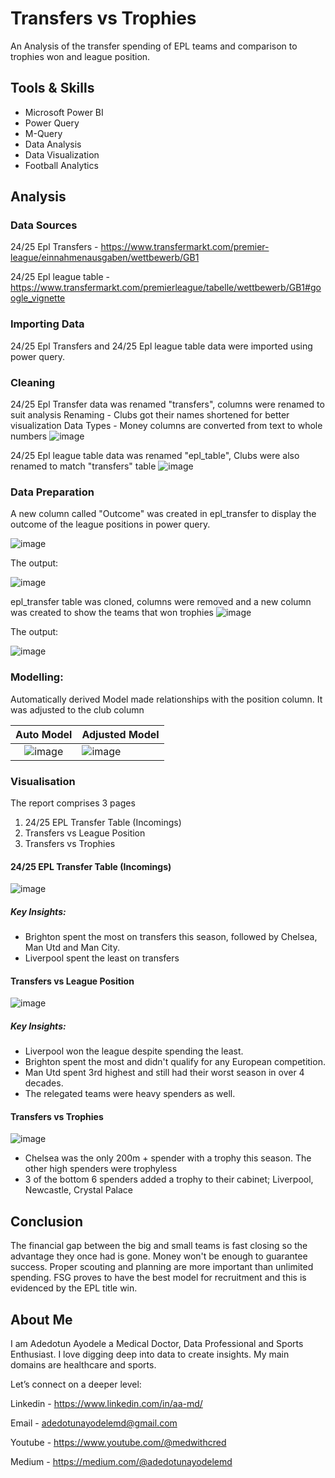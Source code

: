 # Transfers vs Trophies
An Analysis of the transfer spending of EPL teams and comparison to trophies won and league position.

## Tools & Skills
- Microsoft Power BI
- Power Query
- M-Query
- Data Analysis
- Data Visualization
- Football Analytics

## Analysis

### Data Sources
24/25 Epl Transfers - https://www.transfermarkt.com/premier-league/einnahmenausgaben/wettbewerb/GB1

24/25 Epl league table - https://www.transfermarkt.com/premierleague/tabelle/wettbewerb/GB1#google_vignette

### Importing Data
24/25 Epl Transfers and 24/25 Epl league table data were imported using power query. 

### Cleaning
24/25 Epl Transfer data was renamed "transfers", columns were renamed to suit analysis
Renaming - Clubs got their names shortened for better visualization
Data Types - Money columns are converted from text to whole numbers
![image](https://github.com/user-attachments/assets/11cd70d0-de01-41d6-9aba-6025f603d604)

24/25 Epl league table data was renamed "epl_table", Clubs were also renamed to match "transfers" table
![image](https://github.com/user-attachments/assets/a92dda9e-616f-45b2-8450-17244c229fef)


### Data Preparation
A new column called "Outcome" was created in epl_transfer to display the outcome of the league positions in power query.

![image](https://github.com/user-attachments/assets/ac1f4c7c-a302-444a-9241-3e46212842ab)

The output:

![image](https://github.com/user-attachments/assets/494565bb-81b7-401f-aa27-513e7508dc6e)


epl_transfer table was cloned, columns were removed and a new column was created to show the teams that won trophies
![image](https://github.com/user-attachments/assets/e838ddb4-bb2f-4d57-8049-317ac964e9f9)

The output:

![image](https://github.com/user-attachments/assets/1901d7cf-a6c2-4593-a2a5-90e7b51d9149)



### Modelling:
Automatically derived Model made relationships with the position column. It was adjusted to the club column

Auto Model                                  |                      Adjusted Model
:------------------------------------------:|----------------------------------------|
![image](https://github.com/user-attachments/assets/e3be9f90-e16b-451e-b6d1-7322fc58be14)     |       ![image](https://github.com/user-attachments/assets/f4ac2140-e552-4e8b-8c67-86eeb0c69f71)

### Visualisation

The report comprises 3 pages

1. 24/25 EPL Transfer Table (Incomings)
2. Transfers vs League Position
3. Transfers vs Trophies


#### 24/25 EPL Transfer Table (Incomings)
![image](https://github.com/user-attachments/assets/8b03e161-e7a5-4e0f-b46c-7f49342ae0d6)

##### Key Insights:
- Brighton spent the most on transfers this season, followed by Chelsea, Man Utd and Man City.
- Liverpool spent the least on transfers


#### Transfers vs League Position
![image](https://github.com/user-attachments/assets/b20ec74e-134a-46c4-8611-7467b29c8515)

##### Key Insights:
- Liverpool won the league despite spending the least.
- Brighton spent the most and didn't qualify for any European competition.
- Man Utd spent 3rd highest and still had their worst season in over 4 decades.
- The relegated teams were heavy spenders as well.

#### Transfers vs Trophies
![image](https://github.com/user-attachments/assets/decce0c1-a803-49fb-9e0a-6fa131a9fe66)
- Chelsea was the only 200m + spender with a trophy this season. The other high spenders were trophyless
- 3 of the bottom 6 spenders added a trophy to their cabinet; Liverpool, Newcastle, Crystal Palace

## Conclusion
The financial gap between the big and small teams is fast closing so the advantage they once had is gone. Money won't be enough to guarantee success. Proper scouting and planning are more important than unlimited spending. FSG proves to have the best model for recruitment and this is evidenced by the EPL title win.


## About Me
I am Adedotun Ayodele a Medical Doctor, Data Professional and Sports Enthusiast. I love digging deep into data to create insights. 
My main domains are healthcare and sports.

Let’s connect on a deeper level:

Linkedin - https://www.linkedin.com/in/aa-md/

Email - adedotunayodelemd@gmail.com

Youtube - https://www.youtube.com/@medwithcred

Medium - https://medium.com/@adedotunayodelemd
